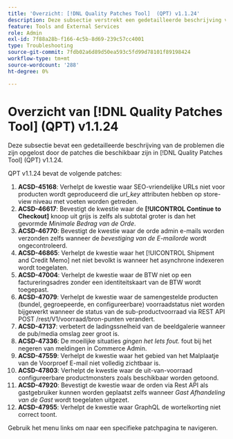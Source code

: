 ```yaml
---
title: 'Overzicht: [!DNL Quality Patches Tool]  (QPT) v1.1.24'
description: Deze subsectie verstrekt een gedetailleerde beschrijving van de kwesties die door de flarden beschikbaar in  [!DNL Quality Patches Tool]  (QPT) v1.1.24 worden bevestigd.
feature: Tools and External Services
role: Admin
exl-id: 7f88a28b-f166-4c5b-8d69-239c57cc4001
type: Troubleshooting
source-git-commit: 7fdb02a6d89d50ea593c5fd99d78101f89198424
workflow-type: tm+mt
source-wordcount: '288'
ht-degree: 0%

---
```


# Overzicht van [!DNL Quality Patches Tool] (QPT) v1.1.24

Deze subsectie bevat een gedetailleerde beschrijving van de problemen die zijn opgelost door de patches die beschikbaar zijn in [!DNL Quality Patches Tool] (QPT) v1.1.24.

QPT v1.1.24 bevat de volgende patches:

1. **ACSD-45168**: Verhelpt de kwestie waar SEO-vriendelijke URLs niet voor producten wordt geproduceerd die *url_key* attributen hebben op store-view niveau met voeten worden getreden.
1. **ACSD-46617**: Bevestigt de kwestie waar de **[!UICONTROL Continue to Checkout]** knoop uit grijs is zelfs als subtotal groter is dan het gevormde *Minimale Bedrag van de Orde*.
1. **ACSD-46770**: Bevestigt de kwestie waar de orde admin e-mails worden verzonden zelfs wanneer de *bevestiging van de E-mailorde* wordt ongecontroleerd.
1. **ACSD-46865**: Verhelpt de kwestie waar het [!UICONTROL Shipment and Credit Memo] net niet bevolkt is wanneer het asynchrone indexeren wordt toegelaten.
1. **ACSD-47004**: Verhelpt de kwestie waar de BTW niet op een factureringsadres zonder een identiteitskaart van de BTW wordt toegepast.
1. **ACSD-47079**: Verhelpt de kwestie waar de samengestelde producten (bundel, gegroepeerde, en configureerbare) voorraadstatus niet worden bijgewerkt wanneer de status van de sub-productvoorraad via REST API POST /rest/V1/voorraad/bron-punten verandert.
1. **ACSD-47137**: verbetert de ladingssnelheid van de beeldgalerie wanneer de pub/media omslag zeer groot is.
1. **ACSD-47336**: De moeilijke situaties *gingen het Iets fout.* fout bij het negeren van meldingen in Commerce Admin.
1. **ACSD-47559**: Verhelpt de kwestie waar het gebied van het Malplaatje van de Voorproef E-mail niet volledig zichtbaar is.
1. **ACSD-47803**: Verhelpt de kwestie waar de uit-van-voorraad configureerbare productmonsters zoals beschikbaar worden getoond.
1. **ACSD-47920**: Bevestigt de kwestie waar de orden via Rest API als gastgebruiker kunnen worden geplaatst zelfs wanneer *Gast Afhandeling van de Gast* wordt toegelaten uitgezet.
1. **ACSD-47955**: Verhelpt de kwestie waar GraphQL de wortelkorting niet correct toont.

Gebruik het menu links om naar een specifieke patchpagina te navigeren.

